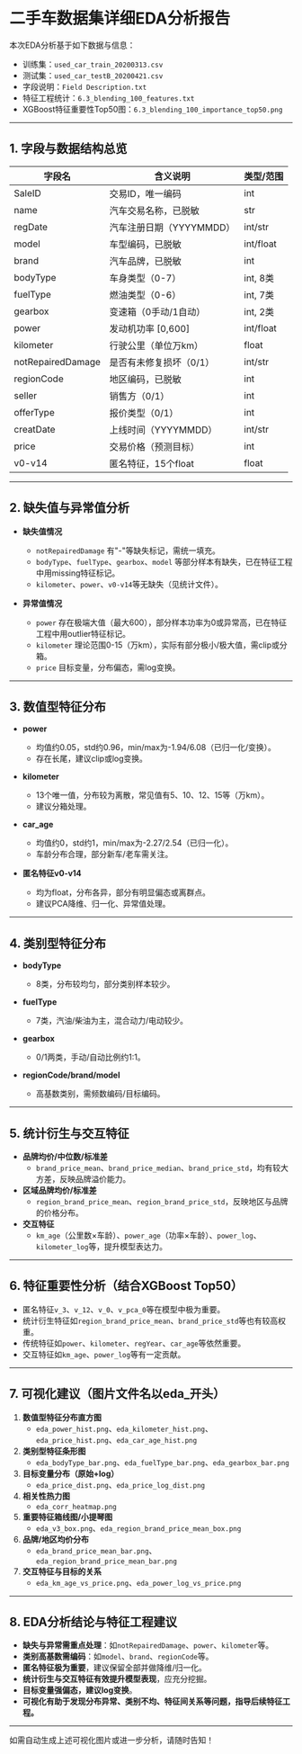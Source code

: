 # 二手车数据集详细EDA分析报告

本次EDA分析基于如下数据与信息：
- 训练集：`used_car_train_20200313.csv`
- 测试集：`used_car_testB_20200421.csv`
- 字段说明：`Field Description.txt`
- 特征工程统计：`6.3_blending_100_features.txt`
- XGBoost特征重要性Top50图：`6.3_blending_100_importance_top50.png`

---

## 1. 字段与数据结构总览

| 字段名                | 含义说明                     | 类型/范围         |
|----------------------|-----------------------------|-------------------|
| SaleID               | 交易ID，唯一编码             | int              |
| name                 | 汽车交易名称，已脱敏         | str              |
| regDate              | 汽车注册日期（YYYYMMDD）     | int/str          |
| model                | 车型编码，已脱敏             | int/float        |
| brand                | 汽车品牌，已脱敏             | int              |
| bodyType             | 车身类型（0-7）              | int, 8类         |
| fuelType             | 燃油类型（0-6）              | int, 7类         |
| gearbox              | 变速箱（0手动/1自动）         | int, 2类         |
| power                | 发动机功率 [0,600]           | int/float        |
| kilometer            | 行驶公里（单位万km）          | float            |
| notRepairedDamage    | 是否有未修复损坏（0/1）       | int/str          |
| regionCode           | 地区编码，已脱敏              | int              |
| seller               | 销售方（0/1）                | int              |
| offerType            | 报价类型（0/1）              | int              |
| creatDate            | 上线时间（YYYYMMDD）          | int/str          |
| price                | 交易价格（预测目标）          | int              |
| v0-v14               | 匿名特征，15个float          | float            |

---

## 2. 缺失值与异常值分析

- **缺失值情况**  
  - `notRepairedDamage` 有"-"等缺失标记，需统一填充。
  - `bodyType`、`fuelType`、`gearbox`、`model` 等部分样本有缺失，已在特征工程中用missing特征标记。
  - `kilometer`、`power`、`v0-v14`等无缺失（见统计文件）。

- **异常值情况**  
  - `power` 存在极端大值（最大600），部分样本功率为0或异常高，已在特征工程中用outlier特征标记。
  - `kilometer` 理论范围0-15（万km），实际有部分极小/极大值，需clip或分箱。
  - `price` 目标变量，分布偏态，需log变换。

---

## 3. 数值型特征分布

- **power**  
  - 均值约0.05，std约0.96，min/max为-1.94/6.08（已归一化/变换）。
  - 存在长尾，建议clip或log变换。

- **kilometer**  
  - 13个唯一值，分布较为离散，常见值有5、10、12、15等（万km）。
  - 建议分箱处理。

- **car_age**  
  - 均值约0，std约1，min/max为-2.27/2.54（已归一化）。
  - 车龄分布合理，部分新车/老车需关注。

- **匿名特征v0-v14**  
  - 均为float，分布各异，部分有明显偏态或离群点。
  - 建议PCA降维、归一化、异常值处理。

---

## 4. 类别型特征分布

- **bodyType**  
  - 8类，分布较均匀，部分类别样本较少。

- **fuelType**  
  - 7类，汽油/柴油为主，混合动力/电动较少。

- **gearbox**  
  - 0/1两类，手动/自动比例约1:1。

- **regionCode/brand/model**  
  - 高基数类别，需频数编码/目标编码。

---

## 5. 统计衍生与交互特征

- **品牌均价/中位数/标准差**  
  - `brand_price_mean`、`brand_price_median`、`brand_price_std`，均有较大方差，反映品牌溢价能力。
- **区域品牌均价/标准差**  
  - `region_brand_price_mean`、`region_brand_price_std`，反映地区与品牌的价格分布。
- **交互特征**  
  - `km_age`（公里数×车龄）、`power_age`（功率×车龄）、`power_log`、`kilometer_log`等，提升模型表达力。

---

## 6. 特征重要性分析（结合XGBoost Top50）

- 匿名特征`v_3`、`v_12`、`v_0`、`v_pca_0`等在模型中极为重要。
- 统计衍生特征如`region_brand_price_mean`、`brand_price_std`等也有较高权重。
- 传统特征如`power`、`kilometer`、`regYear`、`car_age`等依然重要。
- 交互特征如`km_age`、`power_log`等有一定贡献。

---

## 7. 可视化建议（图片文件名以eda_开头）

1. **数值型特征分布直方图**  
   - `eda_power_hist.png`、`eda_kilometer_hist.png`、`eda_price_hist.png`、`eda_car_age_hist.png`
2. **类别型特征条形图**  
   - `eda_bodyType_bar.png`、`eda_fuelType_bar.png`、`eda_gearbox_bar.png`
3. **目标变量分布（原始+log）**  
   - `eda_price_dist.png`、`eda_price_log_dist.png`
4. **相关性热力图**  
   - `eda_corr_heatmap.png`
5. **重要特征箱线图/小提琴图**  
   - `eda_v3_box.png`、`eda_region_brand_price_mean_box.png`
6. **品牌/地区均价分布**  
   - `eda_brand_price_mean_bar.png`、`eda_region_brand_price_mean_bar.png`
7. **交互特征与目标的关系**  
   - `eda_km_age_vs_price.png`、`eda_power_log_vs_price.png`

---

## 8. EDA分析结论与特征工程建议

- **缺失与异常需重点处理**：如`notRepairedDamage`、`power`、`kilometer`等。
- **类别高基数需编码**：如`model`、`brand`、`regionCode`等。
- **匿名特征极为重要**，建议保留全部并做降维/归一化。
- **统计衍生与交互特征有效提升模型表现**，应充分挖掘。
- **目标变量强偏态，建议log变换**。
- **可视化有助于发现分布异常、类别不均、特征间关系等问题，指导后续特征工程。**

---

如需自动生成上述可视化图片或进一步分析，请随时告知！ 